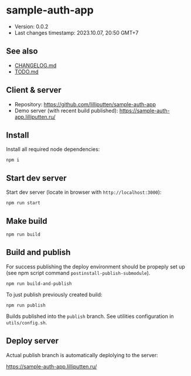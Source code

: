 <!--
@since 2023.10.06, 17:12
@changed 2023.10.06, 17:12
-->

# sample-auth-app

- Version: 0.0.2
- Last changes timestamp: 2023.10.07, 20:50 GMT+7

## See also

- [CHANGELOG.md](CHANGELOG.md)
- [TODO.md](TODO.md)

## Client & server

- Repository: https://github.com/lilliputten/sample-auth-app
- Demo server (with recent build published): https://sample-auth-app.lilliputten.ru/

## Install

Install all required node dependencies:

```
npm i
```

## Start dev server

Start dev server (locate in browser with `http://localhost:3000`):

```
npm run start
```

## Make build

```
npm run build
```

## Build and publish

For success publishing the deploy environment should be propeply set up (see
npm script command `postinstall-publish-submodule`).

```
npm run build-and-publish
```

To just publish previously created build:

```
npm run publish
```

Builds published into the `publish` branch. See utilities configuration in `utils/config.sh`.

## Deploy server

Actual publish branch is automatically deplolying to the server:

https://sample-auth-app.lilliputten.ru/
